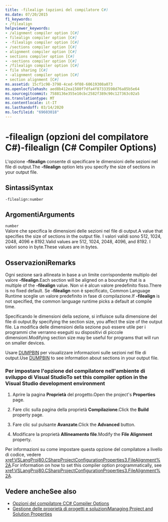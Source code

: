 ```yaml
---
title: -filealign (opzioni del compilatore C#)
ms.date: 07/20/2015
f1_keywords:
- /filealign
helpviewer_keywords:
- /alignment compiler option [C#]
- filealign compiler option [C#]
- -filealign compiler option [C#]
- /sections compiler option [C#]
- alignment compiler option [C#]
- sections compiler option [C#]
- -sections compiler option [C#]
- /filealign compiler option [C#]
- file sharing [C#]
- -alignment compiler option [C#]
- section alignment [C#]
ms.assetid: 15cf1c98-3798-4ced-9f08-60619308a073
ms.openlocfilehash: aed8b412ea1580f7dfa4f87333598d76a85b5e64
ms.sourcegitcommit: 7588136e355e10cbc2582f389c90c127363c02a5
ms.translationtype: MT
ms.contentlocale: it-IT
ms.lasthandoff: 03/14/2020
ms.locfileid: "69603018"
---
```

# <a name="-filealign-c-compiler-options"></a><span data-ttu-id="6fb3b-102">-filealign (opzioni del compilatore C#)</span><span class="sxs-lookup"><span data-stu-id="6fb3b-102">-filealign (C# Compiler Options)</span></span>
<span data-ttu-id="6fb3b-103">L'opzione **-filealign** consente di specificare le dimensioni delle sezioni nel file di output.</span><span class="sxs-lookup"><span data-stu-id="6fb3b-103">The **-filealign** option lets you specify the size of sections in your output file.</span></span>  
  
## <a name="syntax"></a><span data-ttu-id="6fb3b-104">Sintassi</span><span class="sxs-lookup"><span data-stu-id="6fb3b-104">Syntax</span></span>  
  
```console  
-filealign:number  
```  
  
## <a name="arguments"></a><span data-ttu-id="6fb3b-105">Argomenti</span><span class="sxs-lookup"><span data-stu-id="6fb3b-105">Arguments</span></span>  
 `number`  
 <span data-ttu-id="6fb3b-106">Valore che specifica le dimensioni delle sezioni nel file di output.</span><span class="sxs-lookup"><span data-stu-id="6fb3b-106">A value that specifies the size of sections in the output file.</span></span> <span data-ttu-id="6fb3b-107">I valori validi sono 512, 1024, 2048, 4096 e 8192.</span><span class="sxs-lookup"><span data-stu-id="6fb3b-107">Valid values are 512, 1024, 2048, 4096, and 8192.</span></span> <span data-ttu-id="6fb3b-108">I valori sono in byte.</span><span class="sxs-lookup"><span data-stu-id="6fb3b-108">These values are in bytes.</span></span>  
  
## <a name="remarks"></a><span data-ttu-id="6fb3b-109">Osservazioni</span><span class="sxs-lookup"><span data-stu-id="6fb3b-109">Remarks</span></span>  
 <span data-ttu-id="6fb3b-110">Ogni sezione sarà allineata in base a un limite corrispondente multiplo del valore **-filealign**.</span><span class="sxs-lookup"><span data-stu-id="6fb3b-110">Each section will be aligned on a boundary that is a multiple of the **-filealign** value.</span></span> <span data-ttu-id="6fb3b-111">Non vi è alcun valore predefinito fisso.</span><span class="sxs-lookup"><span data-stu-id="6fb3b-111">There is no fixed default.</span></span> <span data-ttu-id="6fb3b-112">Se **-filealign** non è specificato, Common Language Runtime sceglie un valore predefinito in fase di compilazione.</span><span class="sxs-lookup"><span data-stu-id="6fb3b-112">If **-filealign** is not specified, the common language runtime picks a default at compile time.</span></span>  
  
 <span data-ttu-id="6fb3b-113">Specificando le dimensioni della sezione, si influisce sulla dimensione del file di output.</span><span class="sxs-lookup"><span data-stu-id="6fb3b-113">By specifying the section size, you affect the size of the output file.</span></span> <span data-ttu-id="6fb3b-114">La modifica delle dimensioni della sezione può essere utile per i programmi che verranno eseguiti su dispositivi di piccole dimensioni.</span><span class="sxs-lookup"><span data-stu-id="6fb3b-114">Modifying section size may be useful for programs that will run on smaller devices.</span></span>  
  
 <span data-ttu-id="6fb3b-115">Usare [DUMPBIN](/cpp/build/reference/dumpbin-options) per visualizzare informazioni sulle sezioni nel file di output.</span><span class="sxs-lookup"><span data-stu-id="6fb3b-115">Use [DUMPBIN](/cpp/build/reference/dumpbin-options) to see information about sections in your output file.</span></span>  
  
### <a name="to-set-this-compiler-option-in-the-visual-studio-development-environment"></a><span data-ttu-id="6fb3b-116">Per impostare l'opzione del compilatore nell'ambiente di sviluppo di Visual Studio</span><span class="sxs-lookup"><span data-stu-id="6fb3b-116">To set this compiler option in the Visual Studio development environment</span></span>  
  
1. <span data-ttu-id="6fb3b-117">Aprire la pagina **Proprietà** del progetto.</span><span class="sxs-lookup"><span data-stu-id="6fb3b-117">Open the project's **Properties** page.</span></span>  
  
2. <span data-ttu-id="6fb3b-118">Fare clic sulla pagina della proprietà **Compilazione**.</span><span class="sxs-lookup"><span data-stu-id="6fb3b-118">Click the **Build** property page.</span></span>  
  
3. <span data-ttu-id="6fb3b-119">Fare clic sul pulsante **Avanzate**.</span><span class="sxs-lookup"><span data-stu-id="6fb3b-119">Click the **Advanced** button.</span></span>  
  
4. <span data-ttu-id="6fb3b-120">Modificare la proprietà **Allineamento file**.</span><span class="sxs-lookup"><span data-stu-id="6fb3b-120">Modify the **File Alignment** property.</span></span>  
  
 <span data-ttu-id="6fb3b-121">Per informazioni su come impostare questa opzione del compilatore a livello di codice, vedere <xref:VSLangProj80.CSharpProjectConfigurationProperties3.FileAlignment%2A>.</span><span class="sxs-lookup"><span data-stu-id="6fb3b-121">For information on how to set this compiler option programmatically, see <xref:VSLangProj80.CSharpProjectConfigurationProperties3.FileAlignment%2A>.</span></span>  
  
## <a name="see-also"></a><span data-ttu-id="6fb3b-122">Vedere anche</span><span class="sxs-lookup"><span data-stu-id="6fb3b-122">See also</span></span>

- [<span data-ttu-id="6fb3b-123">Opzioni del compilatore C</span><span class="sxs-lookup"><span data-stu-id="6fb3b-123">C# Compiler Options</span></span>](./index.md)
- [<span data-ttu-id="6fb3b-124">Gestione delle proprietà di progetti e soluzioni</span><span class="sxs-lookup"><span data-stu-id="6fb3b-124">Managing Project and Solution Properties</span></span>](/visualstudio/ide/managing-project-and-solution-properties)
